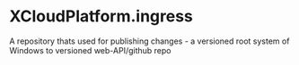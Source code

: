 # XCloudPlatform.ingress
A repository thats used for publishing changes - a versioned root system of Windows to versioned web-API/github repo
